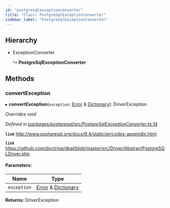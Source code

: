 ```yaml
---
id: "postgresqlexceptionconverter"
title: "Class: PostgreSqlExceptionConverter"
sidebar_label: "PostgreSqlExceptionConverter"
---
```


## Hierarchy

* ExceptionConverter

  ↳ **PostgreSqlExceptionConverter**

## Methods

### convertException

▸ **convertException**(`exception`: [Error](driverexception.md#error) & [Dictionary](../index.md#dictionary)): DriverException

*Overrides void*

*Defined in [packages/postgresql/src/PostgreSqlExceptionConverter.ts:14](https://github.com/mikro-orm/mikro-orm/blob/4249b052e/packages/postgresql/src/PostgreSqlExceptionConverter.ts#L14)*

**`link`** http://www.postgresql.org/docs/9.4/static/errcodes-appendix.html

**`link`** https://github.com/doctrine/dbal/blob/master/src/Driver/AbstractPostgreSQLDriver.php

#### Parameters:

Name | Type |
------ | ------ |
`exception` | [Error](driverexception.md#error) & [Dictionary](../index.md#dictionary) |

**Returns:** DriverException

